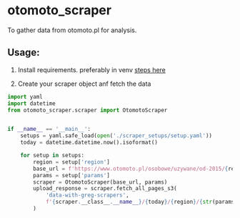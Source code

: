 # otomoto_scraper
To gather data from otomoto.pl for analysis.

## Usage:

1. Install requirements. preferably in venv [steps here](https://packaging.python.org/en/latest/guides/installing-using-pip-and-virtual-environments/)

2. Create your scraper object anf fetch the data 

```python
import yaml
import datetime
from otomoto_scraper.scraper import OtomotoScraper


if __name__ == '__main__':
    setups = yaml.safe_load(open('./scraper_setups/setup.yaml'))
    today = datetime.datetime.now().isoformat()

    for setup in setups:
        region = setup['region']
        base_url = f'https://www.otomoto.pl/osobowe/uzywane/od-2015/{region}'
        params = setup['params']
        scraper = OtomotoScraper(base_url, params)
        upload_response = scraper.fetch_all_pages_s3(
            'data-with-greg-scrapers',
            f'{scraper.__class__.__name__}/{today}/{region}/{str(params)}'
        )
```